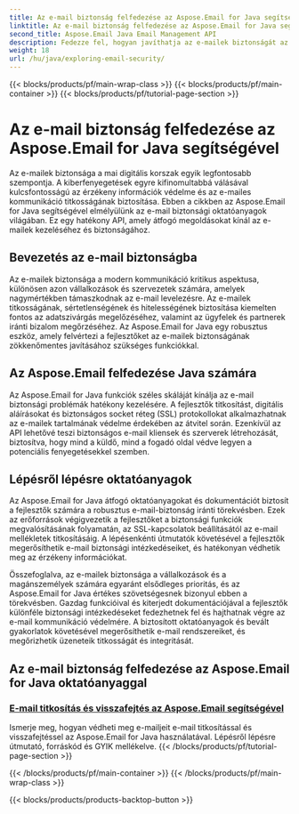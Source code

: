 ```yaml
---
title: Az e-mail biztonság felfedezése az Aspose.Email for Java segítségével
linktitle: Az e-mail biztonság felfedezése az Aspose.Email for Java segítségével
second_title: Aspose.Email Java Email Management API
description: Fedezze fel, hogyan javíthatja az e-mailek biztonságát az Aspose.Email for Java segítségével. Fedezze fel a lépésről lépésre bemutatott oktatóanyagokat és bevált gyakorlatokat.
weight: 18
url: /hu/java/exploring-email-security/
---
```


{{< blocks/products/pf/main-wrap-class >}}
{{< blocks/products/pf/main-container >}}
{{< blocks/products/pf/tutorial-page-section >}}

# Az e-mail biztonság felfedezése az Aspose.Email for Java segítségével


Az e-mailek biztonsága a mai digitális korszak egyik legfontosabb szempontja. A kiberfenyegetések egyre kifinomultabbá válásával kulcsfontosságú az érzékeny információk védelme és az e-mailes kommunikáció titkosságának biztosítása. Ebben a cikkben az Aspose.Email for Java segítségével elmélyülünk az e-mail biztonsági oktatóanyagok világában. Ez egy hatékony API, amely átfogó megoldásokat kínál az e-mailek kezeléséhez és biztonságához.

## Bevezetés az e-mail biztonságba

Az e-mailek biztonsága a modern kommunikáció kritikus aspektusa, különösen azon vállalkozások és szervezetek számára, amelyek nagymértékben támaszkodnak az e-mail levelezésre. Az e-mailek titkosságának, sértetlenségének és hitelességének biztosítása kiemelten fontos az adatszivárgás megelőzéséhez, valamint az ügyfelek és partnerek iránti bizalom megőrzéséhez. Az Aspose.Email for Java egy robusztus eszköz, amely felvértezi a fejlesztőket az e-mailek biztonságának zökkenőmentes javításához szükséges funkciókkal.

## Az Aspose.Email felfedezése Java számára

Az Aspose.Email for Java funkciók széles skáláját kínálja az e-mail biztonsági problémák hatékony kezelésére. A fejlesztők titkosítást, digitális aláírásokat és biztonságos socket réteg (SSL) protokollokat alkalmazhatnak az e-mailek tartalmának védelme érdekében az átvitel során. Ezenkívül az API lehetővé teszi biztonságos e-mail kliensek és szerverek létrehozását, biztosítva, hogy mind a küldő, mind a fogadó oldal védve legyen a potenciális fenyegetésekkel szemben.

## Lépésről lépésre oktatóanyagok

Az Aspose.Email for Java átfogó oktatóanyagokat és dokumentációt biztosít a fejlesztők számára a robusztus e-mail-biztonság iránti törekvésben. Ezek az erőforrások végigvezetik a fejlesztőket a biztonsági funkciók megvalósításának folyamatán, az SSL-kapcsolatok beállításától az e-mail mellékletek titkosításáig. A lépésenkénti útmutatók követésével a fejlesztők megerősíthetik e-mail biztonsági intézkedéseiket, és hatékonyan védhetik meg az érzékeny információkat.

Összefoglalva, az e-mailek biztonsága a vállalkozások és a magánszemélyek számára egyaránt elsődleges prioritás, és az Aspose.Email for Java értékes szövetségesnek bizonyul ebben a törekvésben. Gazdag funkcióival és kiterjedt dokumentációjával a fejlesztők különféle biztonsági intézkedéseket fedezhetnek fel és hajthatnak végre az e-mail kommunikáció védelmére. A biztosított oktatóanyagok és bevált gyakorlatok követésével megerősíthetik e-mail rendszereiket, és megőrizhetik üzeneteik titkosságát és integritását.

## Az e-mail biztonság felfedezése az Aspose.Email for Java oktatóanyaggal
### [E-mail titkosítás és visszafejtés az Aspose.Email segítségével](./email-encryption-and-decryption/)
Ismerje meg, hogyan védheti meg e-mailjeit e-mail titkosítással és visszafejtéssel az Aspose.Email for Java használatával. Lépésről lépésre útmutató, forráskód és GYIK mellékelve.
{{< /blocks/products/pf/tutorial-page-section >}}

{{< /blocks/products/pf/main-container >}}
{{< /blocks/products/pf/main-wrap-class >}}

{{< blocks/products/products-backtop-button >}}
